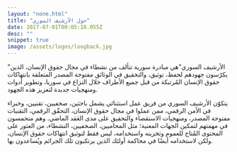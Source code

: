 ```yaml
---
layout: "none.html"
title: "حول الأرشيف السوري"
date: 2017-07-01T00:05:18.055Z
desc: ""
snippet: true
image: /assets/logos/loogback.jpg
---
```


"الأرشيف السوري"هي مبادرة سورية تتألف من نشطاء في مجال حقوق الإنسان، الذين يكرّسون جهودهم لحفظ، توثيق، والتحقيق في الوثائق مفتوحة المصدر المتعلقة بانتهاكات حقوق الإنسان المُرتبكة من قبل جميع الأطراف خلال النزاع في سوريا، وتطوير أدوات ومنهجيات جديدة لتعزيز هذه الجهود.

يتكوّن الأرشيف السوري من فريق عمل استثنائي يشمل باحثين، صحفيين، تقنيين، وخبراء في الأمن الرقمي، ممن عملوا في مجال حقوق الإنسان، التحقّق الرقمي، التقنيات مفتوحة المصدر، ومنهجيات الاستقصاء والتحقيق على مدى العَقد الماضي. وهم متحمسون في مهمتهم لتمكين الجهات المعنية؛ مثل المحاميين، الصحفيين، النشطاء، من العثور على المحتوى المُتاح للعموم وتخزينه واستخدامه، ليس فقط لتوثيق انتهاكات حقوق الإنسان، ولكن لاستخدامه أيضًا في محاكمة أولئك الذين يرتكبون تلك الجرائم ويُساعدون بها.
